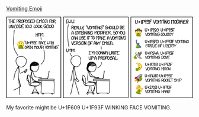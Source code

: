 [Vomiting Emoji](https://xkcd.com/1813)

![Vomiting Emoji](./random_comic.png)

My favorite might be U+1F609 U+1F93F WINKING FACE VOMITING.

